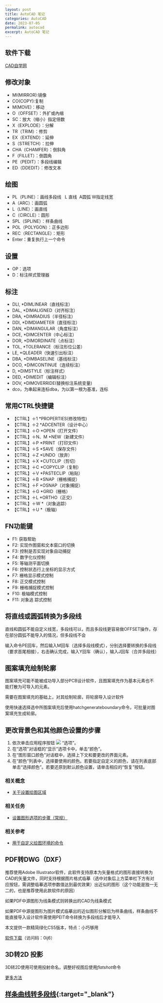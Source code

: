 ```yaml
---
layout: post
title: AutoCAD 笔记
categories: AutoCAD
date: 2023-07-05
permalink: autocad
excerpt: AutoCAD 笔记
---
```


**软件下载**
--------

[CAD自学网](http://www.cadzxw.com/download.html)

修改对象
----

*   MI(MIRROR):镜像
*   CO(COPY):复制
*   M(MOVE)：移动
*   O（OFFSET）：外扩或內缩
*   SC：放大（缩小）指定倍数
*   X（EXPLODE）：分解
*   TR（TRIM）：修剪
*   EX（EXTEND）：延伸
*   S（STRETCH）：拉伸
*   CHA（CHAMFER）：倒斜角
*   F（FILLET）：倒圆角
*   PE（PEDIT）：多段线编辑
*   ED（DDEDIT）：修改文本

**绘图**
------

*   PL（PLINE）：画线多段线   L 直线  A圆弧 W指定线宽
*   A（ARC）：画圆弧
*   L（LINE）：画直线
*   C（CIRCLE）：圆形
*   SPL（SPLINE）：样条曲线
*   POL（POLYGON）：正多边形
*   REC（RECTANGLE）：矩形
*   Enter：重复执行上一个命令

**设置**
------

*   OP：选项
*   D：标注样式管理器

**标注**
------

*   DLI, \*DIMLINEAR（直线标注）
*   DAL, \*DIMALIGNED（对齐标注）
*   DRA, \*DIMRADIUS（半径标注）
*   DDI, \*DIMDIAMETER（直径标注）
*   DAN, \*DIMANGULAR（角度标注）
*   DCE, \*DIMCENTER（中心标注）
*   DOR, \*DIMORDINATE（点标注）
*   TOL, \*TOLERANCE（标注形位公差）
*   LE, \*QLEADER（快速引出标注）
*   DBA, \*DIMBASELINE（基线标注）
*   DCO, \*DIMCONTINUE（连续标注）
*   D, \*DIMSTYLE（标注样式）
*   DED, \*DIMEDIT（编辑标注）
*   DOV, \*DIMOVERRIDE(替换标注系统变量)
*   dco，为串起来连标dba，为以第一根为基准，连标

**常用CTRL快捷键**
-------------

*   【CTRL】＋1 \*PROPERTIES(修改特性)
*   【CTRL】＋2 \*ADCENTER（设计中心）
*   【CTRL】＋O \*OPEN（打开文件）
*   【CTRL】＋N、M \*NEW（新建文件）
*   【CTRL】＋P \*PRINT（打印文件）
*   【CTRL】＋S \*SAVE（保存文件）
*   【CTRL】＋Z \*UNDO（放弃）
*   【CTRL】＋X \*CUTCLIP（剪切）
*   【CTRL】＋C \*COPYCLIP（复制）
*   【CTRL】＋V \*PASTECLIP（粘贴）
*   【CTRL】＋B \*SNAP（栅格捕捉）
*   【CTRL】＋F \*OSNAP（对象捕捉）
*   【CTRL】＋G \*GRID（栅格）
*   【CTRL】＋L \*ORTHO（正交）
*   【CTRL】＋W \*（对象追踪）
*   【CTRL】＋U \*（极轴）

FN功能键
-----

*   F1: 获取帮助
*   F2: 实现作图窗和文本窗口的切换
*   F3: 控制是否实现对象自动捕捉
*   F4: 数字化仪控制
*   F5: 等轴测平面切换
*   F6: 控制状态行上坐标的显示方式
*   F7: 栅格显示模式控制
*   F8: 正交模式控制
*   F9: 栅格捕捉模式控制
*   F10: 极轴模式控制
*   F11: 对象追 踪式控制

**将直线或圆弧转换为多段线**
----------------

直线和圆弧不能自定义线宽，多段线可以，而且多段线更容易做OFFSET操作，存在部分圆弧不能导入的情况，但多段线不会

输入命令PE回车，然后输入M回车（选择多段线模式），分别选择要转换的多段线（要求首尾相接），右击确认完成，输入Y回车（确认），输入J回车（合并多段线）

图案填充绘制轮廓
--------

图案填充可能不能被成功导入部分PCB设计软件，且图案填充作为基本元素也不能打散为可导入的元素。

需要在图案填充的基础上，对其绘制轮廓，将轮廓导入设计软件

使用快速选择选中所图案填充后使用hatchgenerateboundary命令，可批量对图案填充生成轮廓。

更改背景色和其他颜色设置的步骤
---------------

1.  依次单击应用程序按钮 ![](https://help.autodesk.com/cloudhelp/2019/CHS/AutoCAD-Core/images/ac.menuaro.gif) “选项”。
2.  在“选项”对话框的“显示”选项卡中，单击“颜色”。
3.  在“图形窗口颜色”对话框中，选择上下文和要更改的界面元素。
4.  在“颜色”列表中，选择要使用的颜色。若要指定自定义的颜色，请在列表底部单击“选择颜色”。若要还原到默认颜色设置，请单击相应的“恢复”按钮。

### 相关概念

*   [关于设置绘图区域](https://knowledge.autodesk.com/zh-hans/support/autocad/learn-explore/caas/CloudHelp/cloudhelp/2019/CHS/AutoCAD-Core/files/GUID-2C96D553-8BF9-48F7-9473-0D23877AF446-htm.html)

### 相关任务

*   [设置图形选项的步骤（常规）](https://knowledge.autodesk.com/zh-hans/support/autocad/learn-explore/caas/CloudHelp/cloudhelp/2019/CHS/AutoCAD-Core/files/GUID-7BDD6F82-F1B4-4430-AE91-18A5E243A1B5-htm.html)

### 相关参考

*   [用于自定义绘图环境的命令](https://knowledge.autodesk.com/zh-hans/support/autocad/learn-explore/caas/CloudHelp/cloudhelp/2019/CHS/AutoCAD-Core/files/GUID-78E0A321-1927-4A01-B9EB-744E535870DE-htm.html)

PDF转DWG（DXF）
------------

推荐使用Adobe Illustrator软件，此软件支持原本为矢量格式的图形直接转换为CAD的矢量文件，同时支持根据图片格式临摹（选中对象后上方菜单栏下方有对应按钮，需调整临摹选项参数值达到最优效果）出近似的图形（这个功能是独一无二的，也是推荐使用此款软件的原因）

如果PDF中源图形为线条模式则转换出的CAD为线条模式

如果PDF中源提图形为图片模式临摹出的近似图形分解后为样条曲线，样条曲线不能直接导入设计软件需使用PEIT命令转换为多段线后才能导入

本文提供一款精简绿化CS5版本，特点：小巧够用

[软件下载](https://cloud.189.cn/t/7jmiUnV3amem)（访问码：0ij6）

3D转2D 投影
--------

3D转2D使用可使用投射命名，调整好视图后使用*flatshot*命令

[更多方法](http://www.everleap.com.tw/tech/adsk_0001.pdf)

## [样条曲线转多段线](https://tiny-yhw.github.io//autocad-spline-to-polyline){:target="_blank"}